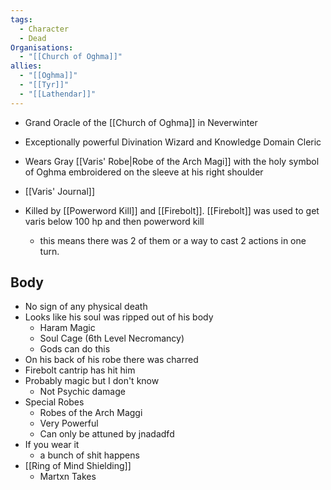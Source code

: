 ```yaml
---
tags:
  - Character
  - Dead
Organisations:
  - "[[Church of Oghma]]"
allies:
  - "[[Oghma]]"
  - "[[Tyr]]"
  - "[[Lathendar]]"
---
```

- Grand Oracle of the [[Church of Oghma]] in Neverwinter
- Exceptionally powerful Divination Wizard and Knowledge Domain Cleric
- Wears Gray [[Varis' Robe|Robe of the Arch Magi]] with the holy symbol of Oghma embroidered on the sleeve at his right shoulder
- [[Varis' Journal]]

- Killed by [[Powerword Kill]] and [[Firebolt]]. [[Firebolt]] was used to get varis below 100 hp and then powerword kill
	- this means there was 2 of them or a way to cast 2 actions in one turn.
## Body
- No sign of any physical death
- Looks like his soul was ripped out of his body
	- Haram Magic
	- Soul Cage (6th Level Necromancy)
	- Gods can do this
- On his back of his robe there was charred
- Firebolt cantrip has hit him 
- Probably magic but I don't know
	- Not Psychic damage
- Special Robes
	- Robes of the Arch Maggi
	- Very Powerful
	- Can only be attuned by jnadadfd
- If you wear it
	- a bunch of shit happens
- [[Ring of Mind Shielding]]
	- Martxn Takes